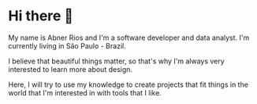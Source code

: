 # Hi there :wave:

My name is Abner Rios and I'm a software developer and data analyst. I'm currently living in São Paulo - Brazil. 

I believe that beautiful things matter, so that's why I'm always very interested to learn more about design.

Here, I will try to use my knowledge to create projects that fit things in the world that I'm interested in with tools that I like.
